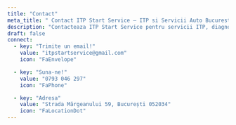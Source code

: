```yaml
---
title: "Contact"
meta_title: " Contact ITP Start Service – ITP si Servicii Auto Bucuresti"
description: "Contacteaza ITP Start Service pentru servicii ITP, diagnoza auto, reglaj faruri si incarcare freon. Te asteptam in Bucuresti Sector 5!"
draft: false
connect:
  - key: "Trimite un email!"
    value: "itpstartservice@gmail.com"
    icon: "FaEnvelope"

  - key: "Suna-ne!"
    value: "0793 046 297"
    icon: "FaPhone"

  - key: "Adresa"
    value: "Strada Mărgeanului 59, București 052034"
    icon: "FaLocationDot"
---
```

